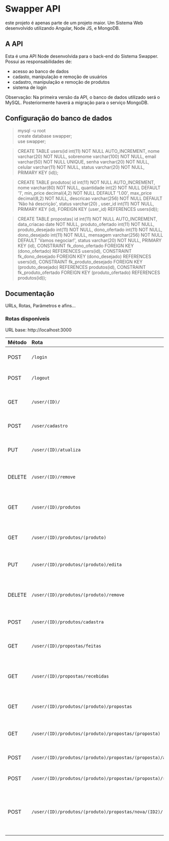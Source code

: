 # Swapper API
este projeto é apenas parte de um projeto maior. Um Sistema Web desenvolvido utilizando Angular, Node JS, e MongoDB.

## A API  
Esta é uma API Node desenvolvida para o back-end do Sistema Swapper. Possui as responsabilidades de:
* acesso ao banco de dados  
* cadasto, manipulação e remoção de usuários  
* cadastro, manipulação e remoção de produtos  
* sistema de login  

Observação: Na primeira versão da API, o banco de dados utilizado será o MySQL. Posteriormente haverá a migração para o serviço MongoDB.

## Configuração do banco de dados  
> mysql -u root   
> create database swapper;  
> use swapper;  

> CREATE TABLE users(id int(11) NOT NULL AUTO_INCREMENT, nome varchar(20) NOT NULL, sobrenome varchar(100) NOT NULL, email varchar(50) NOT NULL UNIQUE, senha varchar(20) NOT NULL, celular varchar(11) NOT NULL, status varchar(20) NOT NULL, PRIMARY KEY (id));   

> CREATE TABLE produtos( id int(11) NOT NULL AUTO_INCREMENT, nome varchar(80) NOT NULL, quantidade int(2) NOT NULL DEFAULT '1', min_price decimal(4,2) NOT NULL DEFAULT '1.00', max_price decimal(8,2) NOT NULL, descricao varchar(256) NOT NULL DEFAULT 'Não há descrição', status varchar(20) , user_id int(11) NOT NULL, PRIMARY KEY (id), FOREIGN KEY (user_id) REFERENCES users(id));   

> CREATE TABLE propostas( id int(11) NOT NULL AUTO_INCREMENT, data_criacao date NOT NULL, produto_ofertado int(11) NOT NULL, produto_desejado int(11) NOT NULL, dono_ofertado int(11) NOT NULL, dono_desejado int(11) NOT NULL, mensagem varchar(256) NOT NULL DEFAULT 'Vamos negociar!', status varchar(20) NOT NULL, PRIMARY KEY (id), CONSTRAINT fk_dono_ofertado FOREIGN KEY (dono_ofertado) REFERENCES users(id), CONSTRAINT fk_dono_desejado FOREIGN KEY (dono_desejado) REFERENCES users(id), CONSTRAINT fk_produto_desejado FOREIGN KEY (produto_desejado) REFERENCES produtos(id), CONSTRAINT fk_produto_ofertado FOREIGN KEY (produto_ofertado) REFERENCES produtos(id));  

## Documentação
URLs, Rotas, Parâmetros e afins...

### Rotas disponíveis  
URL base: http://localhost:3000

| Método    | Rota                                                          | Status             | Descrição                                                |
|:----------|:--------------------------------------------------------------|:------------------:|:---------------------------------------------------------|
| POST      | `/login`                                                      |:wrench:            | Efetuar login na aplicação                               |
| POST      | `/logout`                                                     |:wrench:            | Efetuar logout na aplicação                              |
| GET       | `/user/(ID)/`                                                 |:heavy_check_mark:  | Listar dados de um usuário                               |
| POST      | `/user/cadastro`                                              |:heavy_check_mark:  | Cadastrar um novo usuário                                |
| PUT       | `/user/(ID)/atualiza`                                         |:heavy_check_mark:  | Atualizar dados de um usuário                            |
| DELETE    | `/user/(ID)/remove`                                           |:heavy_check_mark:  | Remover um usuário da aplicação                          |
| GET       | `/user/(ID)/produtos`                                         |:heavy_check_mark:  | Retornar os produtos de um usuário                       |
| GET       | `/user/(ID)/produtos/(produto)`                               |:heavy_check_mark:  | Retornar os dados de um produto                          |
| PUT       | `/user/(ID)/produtos/(produto)/edita`                         |:heavy_check_mark:  | Editar os dados de um produto                            |
| DELETE    | `/user/(ID)/produtos/(produto)/remove`                        |:heavy_check_mark:  | Remover um produto da aplicação                          |
| POST      | `/user/(ID)/produtos/cadastra`                                |:heavy_check_mark:  | Cadastrar um novo produto                                |
| GET       | `/user/(ID)/propostas/feitas`                                 |:heavy_check_mark:  | Listar propostas feitas pelo usuário                     |
| GET       | `/user/(ID)/propostas/recebidas`                              |:heavy_check_mark:  | Listar propostas recebidas pelo usuário                  |
| GET       | `/user/(ID)/produtos/(produto)/propostas`                     |:heavy_check_mark:  | Retornar os dados de uma proposta                        |
| GET       | `/user/(ID)/produtos/(produto)/propostas/(proposta)`          |:heavy_check_mark:  | Retornar os dados de uma proposta                        |
| POST      | `/user/(ID)/produtos/(produto)/propostas/(proposta)/aceitar`  |:heavy_check_mark:  | Aceitar uma proposta                                     |
| POST      | `/user/(ID)/produtos/(produto)/propostas/(proposta)/recusar`  |:heavy_check_mark:  | Recusar uma proposta                                     |
| POST      | `/user/(ID)/produtos/(produto)/propostas/nova/(ID2)/(oferta)` |:heavy_check_mark:  | 'ID2' oferece 'oferta' para 'ID' em troca de 'produto'   |    



